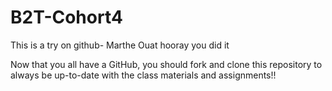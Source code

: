 # B2T-Cohort4

This is a try on github- Marthe Ouat
hooray you did it


Now that you all have a GitHub, you should fork and clone this repository to always be up-to-date with the class materials and assignments!!
